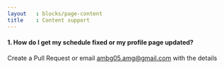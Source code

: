 ```yaml
---
layout   : blocks/page-content
title    : Content support
---
```


#### 1. How do I get my schedule fixed or my profile page updated?

Create a Pull Request or email ambg05.amg@gmail.com with the details 

